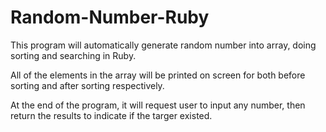 # Random-Number-Ruby
This program will automatically generate random number into array, doing sorting and searching in Ruby.

All of the elements in the array will be printed on screen for both before sorting and after sorting respectively.

At the end of the program, it will request user to input any number, then return the results to indicate if the targer existed.

